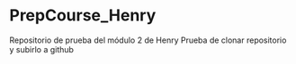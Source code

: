 # PrepCourse_Henry
Repositorio de prueba del módulo 2 de Henry
Prueba de clonar repositorio y subirlo a github